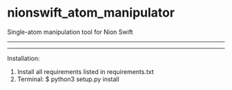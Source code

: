 # nionswift_atom_manipulator

Single-atom manipulation tool for Nion Swift

-----
-----

Installation:

1) Install all requirements listed in requirements.txt
2) Terminal: $ python3 setup.py install
